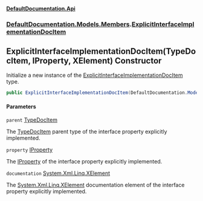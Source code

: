 #### [DefaultDocumentation.Api](index.md 'index')
### [DefaultDocumentation.Models.Members](index.md#DefaultDocumentation.Models.Members 'DefaultDocumentation.Models.Members').[ExplicitInterfaceImplementationDocItem](ExplicitInterfaceImplementationDocItem.md 'DefaultDocumentation.Models.Members.ExplicitInterfaceImplementationDocItem')

## ExplicitInterfaceImplementationDocItem(TypeDocItem, IProperty, XElement) Constructor

Initialize a new instance of the [ExplicitInterfaceImplementationDocItem](ExplicitInterfaceImplementationDocItem.md 'DefaultDocumentation.Models.Members.ExplicitInterfaceImplementationDocItem') type.

```csharp
public ExplicitInterfaceImplementationDocItem(DefaultDocumentation.Models.Types.TypeDocItem parent, IProperty property, System.Xml.Linq.XElement? documentation);
```
#### Parameters

<a name='DefaultDocumentation.Models.Members.ExplicitInterfaceImplementationDocItem.ExplicitInterfaceImplementationDocItem(DefaultDocumentation.Models.Types.TypeDocItem,IProperty,System.Xml.Linq.XElement).parent'></a>

`parent` [TypeDocItem](TypeDocItem.md 'DefaultDocumentation.Models.Types.TypeDocItem')

The [TypeDocItem](TypeDocItem.md 'DefaultDocumentation.Models.Types.TypeDocItem') parent type of the interface property explicitly implemented.

<a name='DefaultDocumentation.Models.Members.ExplicitInterfaceImplementationDocItem.ExplicitInterfaceImplementationDocItem(DefaultDocumentation.Models.Types.TypeDocItem,IProperty,System.Xml.Linq.XElement).property'></a>

`property` [IProperty](https://github.com/icsharpcode/ILSpy 'ICSharpCode.Decompiler.TypeSystem.IProperty')

The [IProperty](https://github.com/icsharpcode/ILSpy 'ICSharpCode.Decompiler.TypeSystem.IProperty') of the interface property explicitly implemented.

<a name='DefaultDocumentation.Models.Members.ExplicitInterfaceImplementationDocItem.ExplicitInterfaceImplementationDocItem(DefaultDocumentation.Models.Types.TypeDocItem,IProperty,System.Xml.Linq.XElement).documentation'></a>

`documentation` [System.Xml.Linq.XElement](https://docs.microsoft.com/en-us/dotnet/api/System.Xml.Linq.XElement 'System.Xml.Linq.XElement')

The [System.Xml.Linq.XElement](https://docs.microsoft.com/en-us/dotnet/api/System.Xml.Linq.XElement 'System.Xml.Linq.XElement') documentation element of the interface property explicitly implemented.